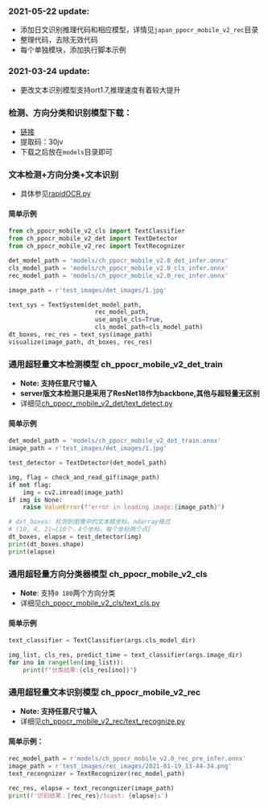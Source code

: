 ### 2021-05-22 update:
- 添加日文识别推理代码和相应模型，详情见`japan_ppocr_mobile_v2_rec`目录
- 整理代码，去除无效代码
- 每个单独模块，添加执行脚本示例

### 2021-03-24 update:
- 更改文本识别模型支持ort1.7,推理速度有着较大提升

### 检测、方向分类和识别模型下载：
- [链接](https://pan.baidu.com/s/1qkqWK4wRdMjqGGbzR-FyWg)
- 提取码：30jv
- 下载之后放在`models`目录即可

### 文本检测+方向分类+文本识别
- 具体参见[rapidOCR.py](./rapidOCR.py)

#### 简单示例
```python
from ch_ppocr_mobile_v2_cls import TextClassifier
from ch_ppocr_mobile_v2_det import TextDetector
from ch_ppocr_mobile_v2_rec import TextRecognizer

det_model_path = 'models/ch_ppocr_mobile_v2.0_det_infer.onnx'
cls_model_path = 'models/ch_ppocr_mobile_v2.0_cls_infer.onnx'
rec_model_path = 'models/ch_ppocr_mobile_v2.0_rec_infer.onnx'

image_path = r'test_images/det_images/1.jpg'

text_sys = TextSystem(det_model_path,
                        rec_model_path,
                        use_angle_cls=True,
                        cls_model_path=cls_model_path)
dt_boxes, rec_res = text_sys(image_path)
visualize(image_path, dt_boxes, rec_res)
```

### 通用超轻量文本检测模型 ch_ppocr_mobile_v2_det_train

- **Note: 支持任意尺寸输入**
- **server版文本检测只是采用了ResNet18作为backbone,其他与超轻量无区别**
- 详细见[ch_ppocr_mobile_v2_det/text_detect.py](./ch_ppocr_mobile_v2_det/text_detect.py)

#### 简单示例
```python
det_model_path = 'models/ch_ppocr_mobile_v2_det_train.onnx'
image_path = r'test_images/det_images/1.jpg'

test_detector = TextDetector(det_model_path)

img, flag = check_and_read_gif(image_path)
if not flag:
    img = cv2.imread(image_path)
if img is None:
    raise ValueError(f"error in loading image:{image_path}")

# dst_boxes: 检测到图像中的文本框坐标，ndarray格式
# (10, 4, 2)→[10个，4个坐标，每个坐标两个点]
dt_boxes, elapse = test_detector(img)
print(dt_boxes.shape)
print(elapse)
```

### 通用超轻量方向分类器模型 ch_ppocr_mobile_v2_cls
- **Note**: 支持`0 180`两个方向分类
- 详细见[ch_ppocr_mobile_v2_cls/text_cls.py](./ch_ppocr_mobile_v2_cls/text_cls.py)

#### 简单示例
```python
text_classifier = TextClassifier(args.cls_model_dir)

img_list, cls_res, predict_time = text_classifier(args.image_dir)
for ino in range(len(img_list)):
    print(f"分类结果:{cls_res[ino]}")
```

### 通用超轻量文本识别模型 ch_ppocr_mobile_v2_rec

- **Note:  支持任意尺寸输入**
- 详细见[ch_ppocr_mobile_v2_rec/text_recognize.py](./ch_ppocr_mobile_v2_rec/text_recognize.py)


#### 简单示例：
```python
rec_model_path = r'models/ch_ppocr_mobile_v2.0_rec_pre_infer.onnx'
image_path = r'test_images/rec_images/2021-01-19_13-44-34.png'
text_recongnizer = TextRecognizer(rec_model_path)

rec_res, elapse = text_recongnizer(image_path)
print(f'识别结果：{rec_res}/tcost: {elapse}s')
```
